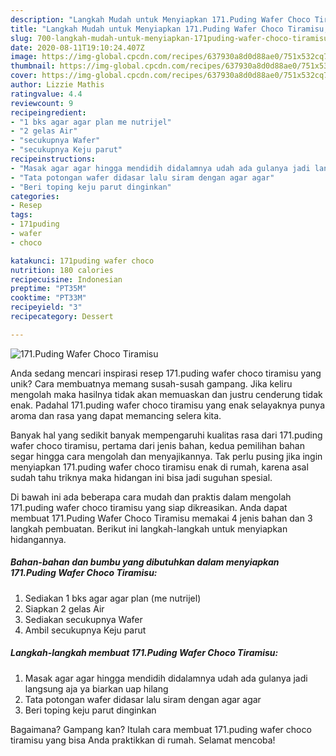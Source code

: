 ```yaml
---
description: "Langkah Mudah untuk Menyiapkan 171.Puding Wafer Choco Tiramisu, Lezat"
title: "Langkah Mudah untuk Menyiapkan 171.Puding Wafer Choco Tiramisu, Lezat"
slug: 700-langkah-mudah-untuk-menyiapkan-171puding-wafer-choco-tiramisu-lezat
date: 2020-08-11T19:10:24.407Z
image: https://img-global.cpcdn.com/recipes/637930a8d0d88ae0/751x532cq70/171puding-wafer-choco-tiramisu-foto-resep-utama.jpg
thumbnail: https://img-global.cpcdn.com/recipes/637930a8d0d88ae0/751x532cq70/171puding-wafer-choco-tiramisu-foto-resep-utama.jpg
cover: https://img-global.cpcdn.com/recipes/637930a8d0d88ae0/751x532cq70/171puding-wafer-choco-tiramisu-foto-resep-utama.jpg
author: Lizzie Mathis
ratingvalue: 4.4
reviewcount: 9
recipeingredient:
- "1 bks agar agar plan me nutrijel"
- "2 gelas Air"
- "secukupnya Wafer"
- "secukupnya Keju parut"
recipeinstructions:
- "Masak agar agar hingga mendidih didalamnya udah ada gulanya jadi langsung aja ya biarkan uap hilang"
- "Tata potongan wafer didasar lalu siram dengan agar agar"
- "Beri toping keju parut dinginkan"
categories:
- Resep
tags:
- 171puding
- wafer
- choco

katakunci: 171puding wafer choco 
nutrition: 180 calories
recipecuisine: Indonesian
preptime: "PT35M"
cooktime: "PT33M"
recipeyield: "3"
recipecategory: Dessert

---
```



![171.Puding Wafer Choco Tiramisu](https://img-global.cpcdn.com/recipes/637930a8d0d88ae0/751x532cq70/171puding-wafer-choco-tiramisu-foto-resep-utama.jpg)

Anda sedang mencari inspirasi resep 171.puding wafer choco tiramisu yang unik? Cara membuatnya memang susah-susah gampang. Jika keliru mengolah maka hasilnya tidak akan memuaskan dan justru cenderung tidak enak. Padahal 171.puding wafer choco tiramisu yang enak selayaknya punya aroma dan rasa yang dapat memancing selera kita.



Banyak hal yang sedikit banyak mempengaruhi kualitas rasa dari 171.puding wafer choco tiramisu, pertama dari jenis bahan, kedua pemilihan bahan segar hingga cara mengolah dan menyajikannya. Tak perlu pusing jika ingin menyiapkan 171.puding wafer choco tiramisu enak di rumah, karena asal sudah tahu triknya maka hidangan ini bisa jadi suguhan spesial.


Di bawah ini ada beberapa cara mudah dan praktis dalam mengolah 171.puding wafer choco tiramisu yang siap dikreasikan. Anda dapat membuat 171.Puding Wafer Choco Tiramisu memakai 4 jenis bahan dan 3 langkah pembuatan. Berikut ini langkah-langkah untuk menyiapkan hidangannya.

<!--inarticleads1-->

##### Bahan-bahan dan bumbu yang dibutuhkan dalam menyiapkan 171.Puding Wafer Choco Tiramisu:

1. Sediakan 1 bks agar agar plan (me nutrijel)
1. Siapkan 2 gelas Air
1. Sediakan secukupnya Wafer
1. Ambil secukupnya Keju parut




<!--inarticleads2-->

##### Langkah-langkah membuat 171.Puding Wafer Choco Tiramisu:

1. Masak agar agar hingga mendidih didalamnya udah ada gulanya jadi langsung aja ya biarkan uap hilang
1. Tata potongan wafer didasar lalu siram dengan agar agar
1. Beri toping keju parut dinginkan




Bagaimana? Gampang kan? Itulah cara membuat 171.puding wafer choco tiramisu yang bisa Anda praktikkan di rumah. Selamat mencoba!
